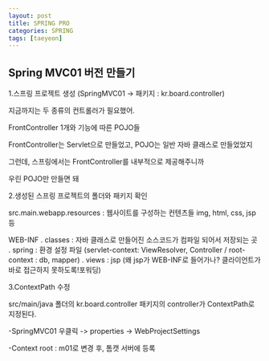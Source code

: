 ```yaml
---
layout: post
title: SPRING PRO
categories: SPRING
tags: [taeyeon]
---
```


## Spring MVC01 버전 만들기

1.스프링 프로젝트 생성 (SpringMVC01 -> 패키지 : kr.board.controller)

지금까지는 두 종류의 컨트롤러가 필요했어. 

FrontController 1개와 기능에 따른 POJO들

FrontController는 Servlet으로 만들었고, POJO는 일반 자바 클래스로 만들었었지

그런데, 스프링에서는 FrontController를 내부적으로 제공해주니까 

우린 POJO만 만들면 돼


2.생성된 스프링 프로젝트의 폴더와 패키지 확인

src.main.webapp.resources : 웹사이트를 구성하는 컨텐츠들 img, html, css, jsp등

WEB-INF . classes : 자바 클래스로 만들어진 소스코드가 컴파일 되어서 저장되는 곳
        . spring  : 환경 설정 파일 (servlet-context: ViewResolver, Controller /
                                root-context : db, mapper)
        . views   : jsp (왜 jsp가 WEB-INF로 들어가나? 클라이언트가 바로 접근하지 못하도록!포워딩)


3.ContextPath 수정

src/main/java 폴더의 kr.board.controller 패키지의 controller가 ContextPath로 지정된다.

-SpringMVC01 우클릭 -> properties -> WebProjectSettings

-Context root : m01로 변경 후, 톰캣 서버에 등록









